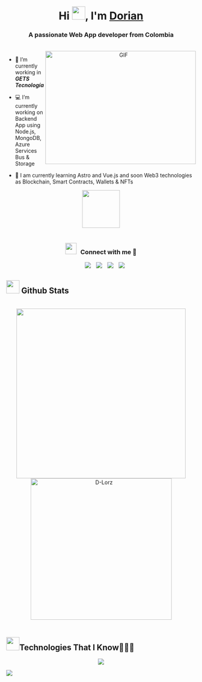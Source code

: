 <h1 align="center">Hi <img src="https://media.giphy.com/media/hvRJCLFzcasrR4ia7z/giphy.gif" width="35">, I'm <a href="https://100rabhcsmc.github.io/Me.io/" target="blank">
Dorian</a></h1>
<h3 align="center">A passionate Web App developer from Colombia</h3>

</br>

<a target="_blank" align="center">
  <img align="right" top="500" height="300" width="400" alt="GIF" src="https://media.giphy.com/media/SWoSkN6DxTszqIKEqv/giphy.gif">
</a>

- 🔨 I’m currently working in ***GETS Tecnología***

- 💻 I’m currently working on Backend App using Node.js, MongoDB, Azure Services Bus & Storage

- 🌱 I am currently learning Astro and Vue.js and soon Web3 technologies as Blockchain, Smart Contracts, Wallets & NFTs

<div align="center" ><img src = "https://media0.giphy.com/media/KDDpcKigbfFpnejZs6/giphy.gif?cid=ecf05e47oy6f4zjs8g1qoiystc56cu7r9tb8a1fe76e05oty&rid=giphy.gif" width = 100px></div>

<br/>
<h3 align="center" > <img src="https://media.giphy.com/media/iY8CRBdQXODJSCERIr/giphy.gif" width="30" height="30" style="margin-right: 10px;">Connect with me 🤝 </h3>

<p align="center">

 <div align="center"  class="icons-social" style="margin-left: 10px;">
        <a style="margin-left: 10px;"  target="_blank" href="https://www.linkedin.com/in/dorian-lorz/">
			<img src="https://img.icons8.com/doodle/40/000000/linkedin--v2.png"></a>
        <a style="margin-left: 10px;" target="_blank" href="https://github.com/D-Lorz">
		<img src="https://img.icons8.com/doodle/40/000000/github--v1.png"></a>
        <a style="margin-left: 10px;" target="_blank" href="https://www.instagram.com/d.lorz_/">
			<img src="https://img.icons8.com/doodle/40/000000/instagram-new--v2.png"></a>
		<a style="margin-left: 10px;" target="_blank" href="https://x.com/Dalorz_W">
			<img src="https://img.icons8.com/doodle/1x/twitter-squared--v2.png" ></a>
      </div>
</p>

## <img src="https://media.giphy.com/media/iY8CRBdQXODJSCERIr/giphy.gif" width="35"><b> Github Stats </b>
<br>

<div align="center">

<a href="https://github.com/D-Lorz/">
  <img src="https://github-readme-stats.vercel.app/api?username=D-Lorz&include_all_commits=true&count_private=true&show_icons=true&hide=contribs&line_height=20&title_color=7A7ADB&icon_color=2234AE&text_color=D3D3D3&bg_color=0,000000,130F40" width="450"/>
  <img src="https://github-readme-stats.vercel.app/api/top-langs?username=D-Lorz&show_icons=true&locale=en&layout=compact&line_height=20&&langs_count=3&title_color=7A7ADB&icon_color=2234AE&text_color=D3D3D3&bg_color=0,000000,130F40" width="375"  alt="D-Lorz"/>

</a>
</div>

<br>

##  <img src="https://media.giphy.com/media/iY8CRBdQXODJSCERIr/giphy.gif" width="35"><b>Technologies That I Know👨🏻‍💻 </b>

<!--tech stack icons-->
<p align="center">
  <a href="https://skillicons.dev">
    <img src="https://skillicons.dev/icons?i=git,github,azure,discord,docker,postgres,prisma,mysql,mongodb,firebase,php,java,js,nodejs,express,astro,vue,html,css,md,postman,py,tailwind,bootstrap,vscode,notion,wordpress" />
  </a>
</p>

<!--horizontal divider(gradiant)-->
<img src="https://user-images.githubusercontent.com/73097560/115834477-dbab4500-a447-11eb-908a-139a6edaec5c.gif">
